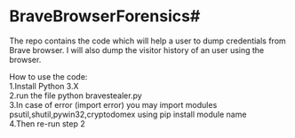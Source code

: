 # BraveBrowserForensics#
The repo contains the code which will help a user to dump credentials from Brave browser.
I will also dump the visitor history of an user using the browser.

How to use the code:<br>
1.Install Python 3.X<br>
2.run the file python bravestealer.py<br>
3.In case of error (import error) you may import modules psutil,shutil,pywin32,cryptodomex using pip install module name<br>
4.Then re-run step 2
